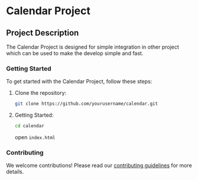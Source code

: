# Calendar Project

## Project Description

The Calendar Project is designed for simple integration in other project which can be used to make the develop simple and fast.

### Getting Started

To get started with the Calendar Project, follow these steps:

1. Clone the repository:
    ```sh
    git clone https://github.com/yourusername/calendar.git
    ```
2. Getting Started:
    ```sh
    cd calendar
    ```
    open `index.html`

### Contributing

We welcome contributions! Please read our [contributing guidelines](CONTRIBUTING.md) for more details.